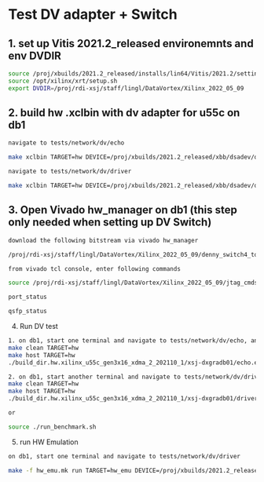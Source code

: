 # Test DV adapter + Switch 
## 1. set up Vitis 2021.2_released environemnts and env DVDIR

```sh
source /proj/xbuilds/2021.2_released/installs/lin64/Vitis/2021.2/settings64.sh
source /opt/xilinx/xrt/setup.sh
export DVDIR=/proj/rdi-xsj/staff/lingl/DataVortex/Xilinx_2022_05_09
```

## 2. build hw .xclbin with dv adapter for u55c on db1

```sh
navigate to tests/network/dv/echo

make xclbin TARGET=hw DEVICE=/proj/xbuilds/2021.2_released/xbb/dsadev/opt/xilinx/platforms/xilinx_u55c_gen3x16_xdma_2_202110_1/xilinx_u55c_gen3x16_xdma_2_202110_1.xpfm INTERFACE=2

navigate to tests/network/dv/driver

make xclbin TARGET=hw DEVICE=/proj/xbuilds/2021.2_released/xbb/dsadev/opt/xilinx/platforms/xilinx_u55c_gen3x16_xdma_2_202110_1/xilinx_u55c_gen3x16_xdma_2_202110_1.xpfm INTERFACE=2

```

## 3. Open Vivado hw_manager on db1 (this step only needed when setting up DV Switch)

```sh
download the following bitstream via vivado hw_manager

/proj/rdi-xsj/staff/lingl/DataVortex/Xilinx_2022_05_09/denny_switch4_top_v2.0.2-17-g018db82.bit

from vivado tcl console, enter following commands

source /proj/rdi-xsj/staff/lingl/DataVortex/Xilinx_2022_05_09/jtag_cmds.tcl

port_status

qsfp_status
```

4. Run DV test 

```sh
1. on db1, start one terminal and navigate to tests/network/dv/echo, and run
make clean TARGET=hw
make host TARGET=hw
./build_dir.hw.xilinx_u55c_gen3x16_xdma_2_202110_1/xsj-dxgradb01/echo.exe /proj/rdi-xsj/staff/lingl/nobkup/echo_2_inf/dvTestEcho.xclbin 0

2. on db1, start another terminal and navigate to tests/network/dv/driver, and run
make clean TARGET=hw
make host TARGET=hw
./build_dir.hw.xilinx_u55c_gen3x16_xdma_2_202110_1/xsj-dxgradb01/driver.exe /proj/rdi-xsj/staff/lingl/nobkup/xclbins/dv_test/driver_2_inf/dvTestDriver.xclbin 1 16

or

source ./run_benchmark.sh
```

5. run HW Emulation

```sh
on db1, start one terminal and navigate to tests/network/dv/driver

make -f hw_emu.mk run TARGET=hw_emu DEVICE=/proj/xbuilds/2021.2_released/xbb/dsadev/opt/xilinx/platforms/xilinx_u55c_gen3x16_xdma_2_202110_1/xilinx_u55c_gen3x16_xdma_2_202110_1.xpfm INTERFACE=2
```
